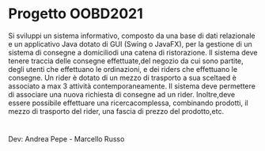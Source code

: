# Progetto OOBD2021


Si sviluppi un sistema informativo, composto da una base di dati relazionale e un applicativo Java dotato di GUI (Swing o JavaFX), per la gestione di un sistema di consegne a domiciliodi una catena di ristorazione. Il sistema deve tenere traccia delle consegne effettuate,del negozio da cui sono partite, degli utenti che effettuano le ordinazioni, e dei riders che effettuano le consegne. Un rider è dotato di un mezzo di trasporto a sua sceltaed è associato a max 3 attività contemporaneamente. Il sistema deve permettere di associare una nuova richiesta di consegne ad un rider. Inoltre,deve essere possibile effettuare una ricercacomplessa, combinando prodotti, il mezzo di trasporto del rider, una fascia di prezzo del prodotto,etc.
#
Dev: Andrea Pepe - Marcello Russo

